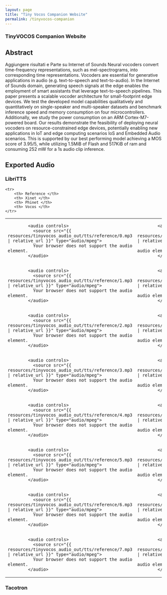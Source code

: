 ```yaml
---
layout: page
title: "Tiny Vocos Companion Website"
permalink: /tinyvocos-companion
---
```


### TinyVOCOS Companion Website

## Abstract

Aggiungere risultati e Parte su Internet of Sounds
Neural vocoders convert time-frequency representations, such
as mel-spectrograms, into corresponding time representations.
Vocoders are essential for generative applications in audio (e.g.
text-to-speech and text-to-audio). In the Internet of Sounds
domain, generating speech signals at the edge enables the
employment of smart assistants that leverage text-to-speech
pipelines. This paper presents a scalable vocoder architecture
for small-footprint edge devices. We test the developed model
capabilities qualitatively and quantitatively on single-speaker
and multi-speaker datasets and benchmark inference speed and
memory consumption on four microcontrollers. Additionally, we
study the power consumption on an ARM Cortex-M7-powered
board. Our results demonstrate the feasibility of deploying
neural vocoders on resource-constrained edge devices, potentially
enabling new applications in IoT and edge computing scenarios
IoS and Embedded Audio scenarios. This is supported by our
best performing model achieving a MOS score of 3.95/5, while
utilizing 1.5MiB of Flash and 517KiB of ram and consuming 252
mW for a 1s audio clip inference.

## Exported Audio

### LibriTTS

<!-- <audio controls>
  <source src="{{ 'resources/tinyvocos_audio_out/tts/phinet/0.mp3' | relative_url }}" type="audio/mpeg">
  Your browser does not support the audio element.
</audio> -->
<table>

    <tr>
        <th> Reference </th>
        <th> Xinet </th>
        <th> Phinet </th>
        <th> Vocos </th>
    </tr>

<tr>
<td>

            <audio controls>
              <source src="{{ resources/tinyvocos_audio_out/tts/reference/0.mp3 | relative_url }}" type="audio/mpeg">
              Your browser does not support the audio element.
            </audio>
        
</td>
<td>

            <audio controls>
              <source src="{{ resources/tinyvocos_audio_out/tts/xinet/0.mp3 | relative_url }}" type="audio/mpeg">
              Your browser does not support the audio element.
            </audio>
        
</td>
<td>

            <audio controls>
              <source src="{{ resources/tinyvocos_audio_out/tts/phinet/0.mp3 | relative_url }}" type="audio/mpeg">
              Your browser does not support the audio element.
            </audio>
        
</td>
<td>

            <audio controls>
              <source src="{{ resources/tinyvocos_audio_out/tts/vocos/0.mp3 | relative_url }}" type="audio/mpeg">
              Your browser does not support the audio element.
            </audio>
        
</td>
</tr>
<tr>
<td>

            <audio controls>
              <source src="{{ resources/tinyvocos_audio_out/tts/reference/1.mp3 | relative_url }}" type="audio/mpeg">
              Your browser does not support the audio element.
            </audio>
        
</td>
<td>

            <audio controls>
              <source src="{{ resources/tinyvocos_audio_out/tts/xinet/1.mp3 | relative_url }}" type="audio/mpeg">
              Your browser does not support the audio element.
            </audio>
        
</td>
<td>

            <audio controls>
              <source src="{{ resources/tinyvocos_audio_out/tts/phinet/1.mp3 | relative_url }}" type="audio/mpeg">
              Your browser does not support the audio element.
            </audio>
        
</td>
<td>

            <audio controls>
              <source src="{{ resources/tinyvocos_audio_out/tts/vocos/1.mp3 | relative_url }}" type="audio/mpeg">
              Your browser does not support the audio element.
            </audio>
        
</td>
</tr>
<tr>
<td>

            <audio controls>
              <source src="{{ resources/tinyvocos_audio_out/tts/reference/2.mp3 | relative_url }}" type="audio/mpeg">
              Your browser does not support the audio element.
            </audio>
        
</td>
<td>

            <audio controls>
              <source src="{{ resources/tinyvocos_audio_out/tts/xinet/2.mp3 | relative_url }}" type="audio/mpeg">
              Your browser does not support the audio element.
            </audio>
        
</td>
<td>

            <audio controls>
              <source src="{{ resources/tinyvocos_audio_out/tts/phinet/2.mp3 | relative_url }}" type="audio/mpeg">
              Your browser does not support the audio element.
            </audio>
        
</td>
<td>

            <audio controls>
              <source src="{{ resources/tinyvocos_audio_out/tts/vocos/2.mp3 | relative_url }}" type="audio/mpeg">
              Your browser does not support the audio element.
            </audio>
        
</td>
</tr>
<tr>
<td>

            <audio controls>
              <source src="{{ resources/tinyvocos_audio_out/tts/reference/3.mp3 | relative_url }}" type="audio/mpeg">
              Your browser does not support the audio element.
            </audio>
        
</td>
<td>

            <audio controls>
              <source src="{{ resources/tinyvocos_audio_out/tts/xinet/3.mp3 | relative_url }}" type="audio/mpeg">
              Your browser does not support the audio element.
            </audio>
        
</td>
<td>

            <audio controls>
              <source src="{{ resources/tinyvocos_audio_out/tts/phinet/3.mp3 | relative_url }}" type="audio/mpeg">
              Your browser does not support the audio element.
            </audio>
        
</td>
<td>

            <audio controls>
              <source src="{{ resources/tinyvocos_audio_out/tts/vocos/3.mp3 | relative_url }}" type="audio/mpeg">
              Your browser does not support the audio element.
            </audio>
        
</td>
</tr>
<tr>
<td>

            <audio controls>
              <source src="{{ resources/tinyvocos_audio_out/tts/reference/4.mp3 | relative_url }}" type="audio/mpeg">
              Your browser does not support the audio element.
            </audio>
        
</td>
<td>

            <audio controls>
              <source src="{{ resources/tinyvocos_audio_out/tts/xinet/4.mp3 | relative_url }}" type="audio/mpeg">
              Your browser does not support the audio element.
            </audio>
        
</td>
<td>

            <audio controls>
              <source src="{{ resources/tinyvocos_audio_out/tts/phinet/4.mp3 | relative_url }}" type="audio/mpeg">
              Your browser does not support the audio element.
            </audio>
        
</td>
<td>

            <audio controls>
              <source src="{{ resources/tinyvocos_audio_out/tts/vocos/4.mp3 | relative_url }}" type="audio/mpeg">
              Your browser does not support the audio element.
            </audio>
        
</td>
</tr>
<tr>
<td>

            <audio controls>
              <source src="{{ resources/tinyvocos_audio_out/tts/reference/5.mp3 | relative_url }}" type="audio/mpeg">
              Your browser does not support the audio element.
            </audio>
        
</td>
<td>

            <audio controls>
              <source src="{{ resources/tinyvocos_audio_out/tts/xinet/5.mp3 | relative_url }}" type="audio/mpeg">
              Your browser does not support the audio element.
            </audio>
        
</td>
<td>

            <audio controls>
              <source src="{{ resources/tinyvocos_audio_out/tts/phinet/5.mp3 | relative_url }}" type="audio/mpeg">
              Your browser does not support the audio element.
            </audio>
        
</td>
<td>

            <audio controls>
              <source src="{{ resources/tinyvocos_audio_out/tts/vocos/5.mp3 | relative_url }}" type="audio/mpeg">
              Your browser does not support the audio element.
            </audio>
        
</td>
</tr>
<tr>
<td>

            <audio controls>
              <source src="{{ resources/tinyvocos_audio_out/tts/reference/6.mp3 | relative_url }}" type="audio/mpeg">
              Your browser does not support the audio element.
            </audio>
        
</td>
<td>

            <audio controls>
              <source src="{{ resources/tinyvocos_audio_out/tts/xinet/6.mp3 | relative_url }}" type="audio/mpeg">
              Your browser does not support the audio element.
            </audio>
        
</td>
<td>

            <audio controls>
              <source src="{{ resources/tinyvocos_audio_out/tts/phinet/6.mp3 | relative_url }}" type="audio/mpeg">
              Your browser does not support the audio element.
            </audio>
        
</td>
<td>

            <audio controls>
              <source src="{{ resources/tinyvocos_audio_out/tts/vocos/6.mp3 | relative_url }}" type="audio/mpeg">
              Your browser does not support the audio element.
            </audio>
        
</td>
</tr>
<tr>
<td>

            <audio controls>
              <source src="{{ resources/tinyvocos_audio_out/tts/reference/7.mp3 | relative_url }}" type="audio/mpeg">
              Your browser does not support the audio element.
            </audio>
        
</td>
<td>

            <audio controls>
              <source src="{{ resources/tinyvocos_audio_out/tts/xinet/7.mp3 | relative_url }}" type="audio/mpeg">
              Your browser does not support the audio element.
            </audio>
        
</td>
<td>

            <audio controls>
              <source src="{{ resources/tinyvocos_audio_out/tts/phinet/7.mp3 | relative_url }}" type="audio/mpeg">
              Your browser does not support the audio element.
            </audio>
        
</td>
<td>

            <audio controls>
              <source src="{{ resources/tinyvocos_audio_out/tts/vocos/7.mp3 | relative_url }}" type="audio/mpeg">
              Your browser does not support the audio element.
            </audio>
        
</td>
</tr>
</table>

### Tacotron
